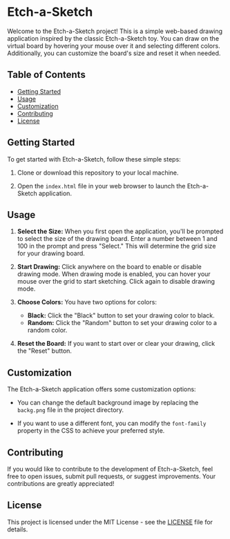 # Etch-a-Sketch

Welcome to the Etch-a-Sketch project! This is a simple web-based drawing application inspired by the classic Etch-a-Sketch toy. You can draw on the virtual board by hovering your mouse over it and selecting different colors. Additionally, you can customize the board's size and reset it when needed.

## Table of Contents
- [Getting Started](#getting-started)
- [Usage](#usage)
- [Customization](#customization)
- [Contributing](#contributing)
- [License](#license)

## Getting Started

To get started with Etch-a-Sketch, follow these simple steps:

1. Clone or download this repository to your local machine.

2. Open the `index.html` file in your web browser to launch the Etch-a-Sketch application.

## Usage

1. **Select the Size:** When you first open the application, you'll be prompted to select the size of the drawing board. Enter a number between 1 and 100 in the prompt and press "Select." This will determine the grid size for your drawing board.

2. **Start Drawing:** Click anywhere on the board to enable or disable drawing mode. When drawing mode is enabled, you can hover your mouse over the grid to start sketching. Click again to disable drawing mode.

3. **Choose Colors:** You have two options for colors:
   - **Black:** Click the "Black" button to set your drawing color to black.
   - **Random:** Click the "Random" button to set your drawing color to a random color.

4. **Reset the Board:** If you want to start over or clear your drawing, click the "Reset" button.

## Customization

The Etch-a-Sketch application offers some customization options:

- You can change the default background image by replacing the `backg.png` file in the project directory.

- If you want to use a different font, you can modify the `font-family` property in the CSS to achieve your preferred style.

## Contributing

If you would like to contribute to the development of Etch-a-Sketch, feel free to open issues, submit pull requests, or suggest improvements. Your contributions are greatly appreciated!

## License

This project is licensed under the MIT License - see the [LICENSE](LICENSE) file for details.
